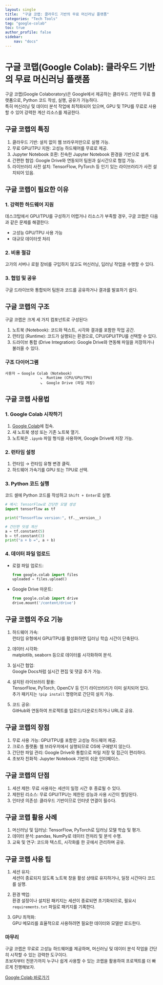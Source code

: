 ```yaml
---
layout: single
title:  "구글 코랩: 클라우드 기반의 무료 머신러닝 플랫폼"
categories: "Tech Tools"
tag: "google-colab"
toc: true
author_profile: false
sidebar:
    nav: "docs"
---
```


# 구글 코랩(Google Colab): 클라우드 기반의 무료 머신러닝 플랫폼

구글 코랩(Google Colaboratory)은 Google에서 제공하는 클라우드 기반의 무료 플랫폼으로, Python 코드 작성, 실행, 공유가 가능하다.  
특히 머신러닝 및 데이터 분석 작업에 최적화되어 있으며, GPU 및 TPU를 무료로 사용할 수 있어 강력한 계산 리소스를 제공한다.  

## 구글 코랩의 특징

1. 클라우드 기반: 설치 없이 웹 브라우저만으로 실행 가능.  
2. 무료 GPU/TPU 지원: 고성능 하드웨어를 무료로 제공.  
3. Jupyter Notebook 호환: 친숙한 Jupyter Notebook 환경을 기반으로 설계.  
4. 간편한 협업: Google Drive와 연동되어 팀원과 실시간으로 협업 가능.  
5. 라이브러리 사전 설치: TensorFlow, PyTorch 등 인기 있는 라이브러리가 사전 설치되어 있음.  

## 구글 코랩이 필요한 이유

### 1. 강력한 하드웨어 지원  
데스크탑에서 GPU/TPU를 구성하기 어렵거나 리소스가 부족할 경우, 구글 코랩은 다음과 같은 문제를 해결한다:  

- 고성능 GPU/TPU 사용 가능  
- 대규모 데이터셋 처리  

### 2. 비용 절감  
고가의 서버나 로컬 장비를 구입하지 않고도 머신러닝, 딥러닝 작업을 수행할 수 있다.  

### 3. 협업 및 공유  
구글 드라이브와 통합되어 팀원과 코드를 공유하거나 결과를 발표하기 쉽다.  

## 구글 코랩의 구조

구글 코랩은 크게 세 가지 컴포넌트로 구성된다:  

1. 노트북 (Notebook): 코드와 텍스트, 시각화 결과를 포함한 작업 공간.  
2. 런타임 (Runtime): 코드가 실행되는 환경으로, CPU/GPU/TPU를 선택할 수 있다.  
3. 드라이브 통합 (Drive Integration): Google Drive와 연동해 파일을 저장하거나 불러올 수 있다.  

### 구조 다이어그램  

```
사용자 → Google Colab (Notebook)
                ↘  Runtime (CPU/GPU/TPU)
                ↘  Google Drive (파일 저장)  
```


## 구글 코랩 사용법  

### 1. Google Colab 시작하기
1. [Google Colab](https://colab.research.google.com/)에 접속.  
2. 새 노트북 생성 또는 기존 노트북 열기.  
3. 노트북은 `.ipynb` 파일 형식을 사용하며, Google Drive에 저장 가능.  

### 2. 런타임 설정
1. 런타임 → 런타임 유형 변경 클릭.  
2. 하드웨어 가속기를 GPU 또는 TPU로 선택.  

### 3. Python 코드 실행
코드 셀에 Python 코드를 작성하고 `Shift + Enter`로 실행.  

```python
# 예시: TensorFlow로 간단한 모델 생성
import tensorflow as tf

print("TensorFlow version:", tf.__version__)

# 간단한 덧셈 계산
a = tf.constant(5)
b = tf.constant(3)
print("a + b =", a + b)
```  

### 4. 데이터 파일 업로드
- 로컬 파일 업로드:  
  ```python
  from google.colab import files
  uploaded = files.upload()
  ```
- Google Drive 마운트:  
  ```python
  from google.colab import drive
  drive.mount('/content/drive')
  ```

## 구글 코랩의 주요 기능

1. 하드웨어 가속:  
   런타임 유형에서 GPU/TPU를 활성화하면 딥러닝 학습 시간이 단축된다.  
   
2. 데이터 시각화:  
   matplotlib, seaborn 등으로 데이터를 시각화하여 분석.  

3. 실시간 협업:  
   Google Docs처럼 실시간 편집 및 댓글 추가 가능.  

4. 설치된 라이브러리 활용:  
   TensorFlow, PyTorch, OpenCV 등 인기 라이브러리가 이미 설치되어 있다.  
   추가 패키지는 `!pip install` 명령어로 간단히 설치 가능.  

5. 코드 공유:  
   GitHub와 연동하여 프로젝트를 업로드/다운로드하거나 URL로 공유.  

## 구글 코랩의 장점  

1. 무료 사용 가능: GPU/TPU를 포함한 고성능 하드웨어 제공.  
2. 크로스 플랫폼: 웹 브라우저에서 실행되므로 OS에 구애받지 않는다.  
3. 간단한 파일 관리: Google Drive와 통합으로 파일 저장 및 접근이 편리하다.  
4. 초보자 친화적: Jupyter Notebook 기반의 쉬운 인터페이스.  

## 구글 코랩의 단점

1. 세션 제한: 무료 사용자는 세션이 일정 시간 후 종료될 수 있다.  
2. 제한된 리소스: 무료 GPU/TPU는 제한된 성능과 사용 시간이 할당된다.  
3. 인터넷 의존성: 클라우드 기반이므로 인터넷 연결이 필수다.  

## 구글 코랩 활용 사례

1. 머신러닝 및 딥러닝: TensorFlow, PyTorch로 딥러닝 모델 학습 및 평가.  
2. 데이터 분석: pandas, NumPy로 데이터 전처리 및 분석 수행.  
3. 교육 및 연구: 코드와 텍스트, 시각화를 한 곳에서 관리하며 공유.  

## 구글 코랩 사용 팁

1. 세션 유지:  
   세션이 종료되지 않도록 노트북 창을 활성 상태로 유지하거나, 일정 시간마다 코드를 실행.  

2. 환경 백업:  
   환경 설정이나 설치된 패키지는 세션이 종료되면 초기화되므로, 필요시 `requirements.txt` 파일로 패키지를 기록한다.  

3. GPU 최적화:  
   GPU 메모리를 효율적으로 사용하려면 필요한 데이터와 모델만 로드한다.  

### 마무리

구글 코랩은 무료로 고성능 하드웨어를 제공하며, 머신러닝 및 데이터 분석 작업을 간단히 시작할 수 있는 강력한 도구이다.  
초보자부터 전문가까지 누구나 쉽게 사용할 수 있는 코랩을 활용하여 프로젝트를 더 빠르게 진행해보자.  

[Google Colab 바로가기](https://colab.research.google.com/)  
